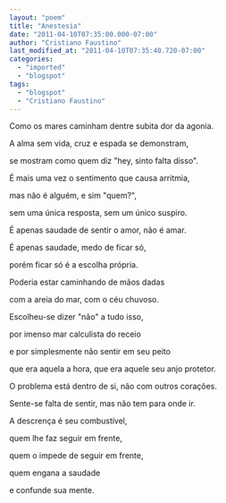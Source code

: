 ```yaml
---
layout: "poem"
title: "Anestesia"
date: "2011-04-10T07:35:00.000-07:00"
author: "Cristiano Faustino"
last_modified_at: "2011-04-10T07:35:40.720-07:00"
categories:
  - "imported"
  - "blogspot"
tags:
  - "blogspot"
  - "Cristiano Faustino"
---
```


Como os mares caminham dentre subita dor da agonia.

A alma sem vida, cruz e espada se demonstram,

se mostram como quem diz "hey, sinto falta disso".

É mais uma vez o sentimento que causa arritmia,

mas não é alguém, e sim "quem?",

sem uma única resposta, sem um único suspiro.

É apenas saudade de sentir o amor, não é amar.

É apenas saudade, medo de ficar só,

porém ficar só é a escolha própria.

Poderia estar caminhando de mãos dadas

com a areia do mar, com o céu chuvoso.

Escolheu-se dizer "não" a tudo isso,

por imenso mar calculista do receio

e por simplesmente não sentir em seu peito

que era aquela a hora, que era aquele seu anjo protetor.

O problema está dentro de si, não com outros corações.

Sente-se falta de sentir, mas não tem para onde ir.

A descrença é seu combustível,

quem lhe faz seguir em frente,

quem o impede de seguir em frente,

quem engana a saudade

e confunde sua mente.